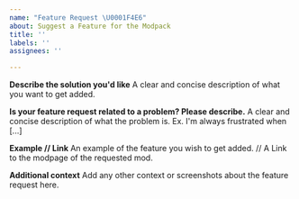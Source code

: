 ```yaml
---
name: "Feature Request \U0001F4E6"
about: Suggest a Feature for the Modpack
title: ''
labels: ''
assignees: ''

---
```


**Describe the solution you'd like**
A clear and concise description of what you want to get added.

**Is your feature request related to a problem? Please describe.**
A clear and concise description of what the problem is. Ex. I'm always frustrated when [...]

**Example // Link**
An example of the feature you wish to get added. // A Link to the modpage of the requested mod.

**Additional context**
Add any other context or screenshots about the feature request here.
